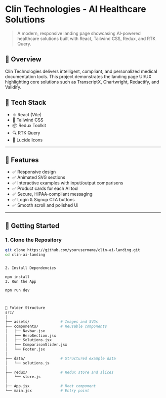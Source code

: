 # Clin Technologies - AI Healthcare Solutions

> A modern, responsive landing page showcasing AI-powered healthcare solutions built with React, Tailwind CSS, Redux, and RTK Query.

## 🧠 Overview

Clin Technologies delivers intelligent, compliant, and personalized medical documentation tools. This project demonstrates the landing page UI/UX highlighting core solutions such as TranscriptX, Chartwright, Redactify, and Validify.

## 🔧 Tech Stack

- ⚛️ React (Vite)
- 🎨 Tailwind CSS
- 📦 Redux Toolkit
- 🔍 RTK Query
- 🧠 Lucide Icons

---

## 📁 Features

- ✅ Responsive design
- ✅ Animated SVG sections
- ✅ Interactive examples with input/output comparisons
- ✅ Product cards for each AI tool
- ✅ Secure, HIPAA-compliant messaging
- ✅ Login & Signup CTA buttons
- ✅ Smooth scroll and polished UI

---

## 🚀 Getting Started

### 1. Clone the Repository

```bash
git clone https://github.com/yourusername/clin-ai-landing.git
cd clin-ai-landing


2. Install Dependencies

npm install
3. Run the App

npm run dev



🧩 Folder Structure
src/
│
├── assets/              # Images and SVGs
├── components/          # Reusable components
│   ├── Navbar.jsx
│   ├── HeroSection.jsx
│   ├── Solutions.jsx
│   ├── ComparisonSlider.jsx
│   └── Footer.jsx
│
├── data/                # Structured example data
│   └── solutions.js
│
├── redux/               # Redux store and slices
│   └── store.js
│
├── App.jsx              # Root component
└── main.jsx             # Entry point
```
